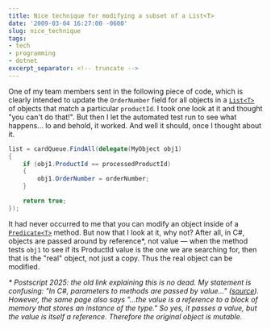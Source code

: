 ```yaml
---
title: Nice technique for modifying a subset of a List<T>
date: '2009-03-04 16:27:00 -0600'
slug: nice_technique
tags:
- tech
- programming
- dotnet
excerpt_separator: <!-- truncate -->
---
```


One of my team members sent in the following piece of code, which is clearly
intended to update the `OrderNumber` field for all objects in a
[`List<T>`](http://msdn.microsoft.com/en-us/library/6sh2ey19.aspx) of
objects that match a particular `productId`. I took one look at it and thought
"you can't do that!". But then I let the automated test run to see what
happens... lo and behold, it worked. And well it should, once I thought about
it.

<!-- truncate -->

```csharp
list = cardQueue.FindAll(delegate(MyObject obj1)
{
    if (obj1.ProductId == processedProductId)
    {
        obj1.OrderNumber = orderNumber;
    }

    return true;
});
```

It had never occurred to me that you can modify an object inside of a [`Predicate<T>`](https://msdn.microsoft.com/en-us/library/bfcke1bz.aspx)
method. But now that I look at it, why not? After all, in C#, objects are passed
around by
reference*, not value &mdash; when the method tests `obj1` to see if its
ProductId value is the one we are searching for, then that is the "real" object,
not just a copy. Thus the real object can be modified.

_* Postscript 2025: the old link explaining this is no dead. My statement is
confusing: "In C#, parameters to methods are passed by value..."
([source](https://learn.microsoft.com/en-us/dotnet/csharp/advanced-topics/performance/)).
However, the same page also says "...the value is a reference to a block of
memory that stores an instance of the type." So yes, it passes a value, but the value is itself a reference. Therefore the original object is mutable._
